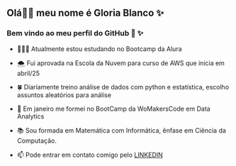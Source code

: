## Olá👋😉 meu nome é **Gloria Blanco** ✨ 
### Bem vindo ao meu perfil do GitHub 🐥 ✨ 

- 👩🏻‍💻 Atualmente estou estudando no Bootcamp da Alura

- 🌨️ Fui aprovada na Escola da Nuvem para curso de AWS que inicia em abril/25 
  
- 🍀 Diariamente treino análise de dados com python e estatística, escolho assuntos aleatórios para análise

- 🦋 Em janeiro me formei no BootCamp da WoMakersCode em Data Analytics

- 📚 Sou formada em Matemática com Informática, ênfase em Ciência da Computação.

- 📫 Pode entrar em contato comigo pelo [LINKEDIN](https://www.linkedin.com/in/gloriablanco/)
  
